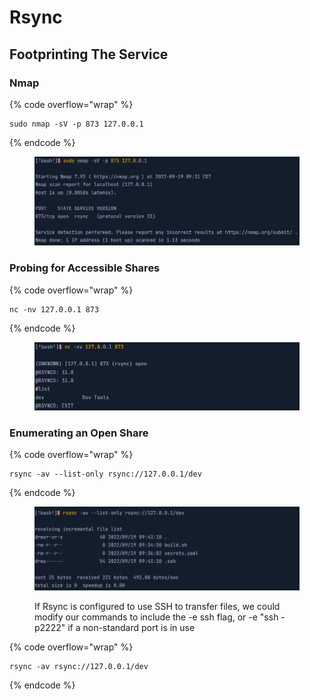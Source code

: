 # Rsync

## Footprinting The Service

### Nmap

{% code overflow="wrap" %}
```
sudo nmap -sV -p 873 127.0.0.1
```
{% endcode %}

<figure><img src="../.gitbook/assets/image (5) (1) (1) (1) (1) (1).png" alt=""><figcaption></figcaption></figure>

### Probing for Accessible Shares

{% code overflow="wrap" %}
```
nc -nv 127.0.0.1 873
```
{% endcode %}

<figure><img src="../.gitbook/assets/image (2) (1) (1) (1) (1) (1) (1) (1).png" alt=""><figcaption></figcaption></figure>

### Enumerating an Open Share

{% code overflow="wrap" %}
```
rsync -av --list-only rsync://127.0.0.1/dev
```
{% endcode %}

<figure><img src="../.gitbook/assets/image (3) (1) (1) (1) (1) (1) (1) (1).png" alt=""><figcaption><p>If Rsync is configured to use SSH to transfer files, we could modify our commands to include the -e ssh flag, or -e "ssh -p2222" if a non-standard port is in use</p></figcaption></figure>

{% code overflow="wrap" %}
```
rsync -av rsync://127.0.0.1/dev
```
{% endcode %}
